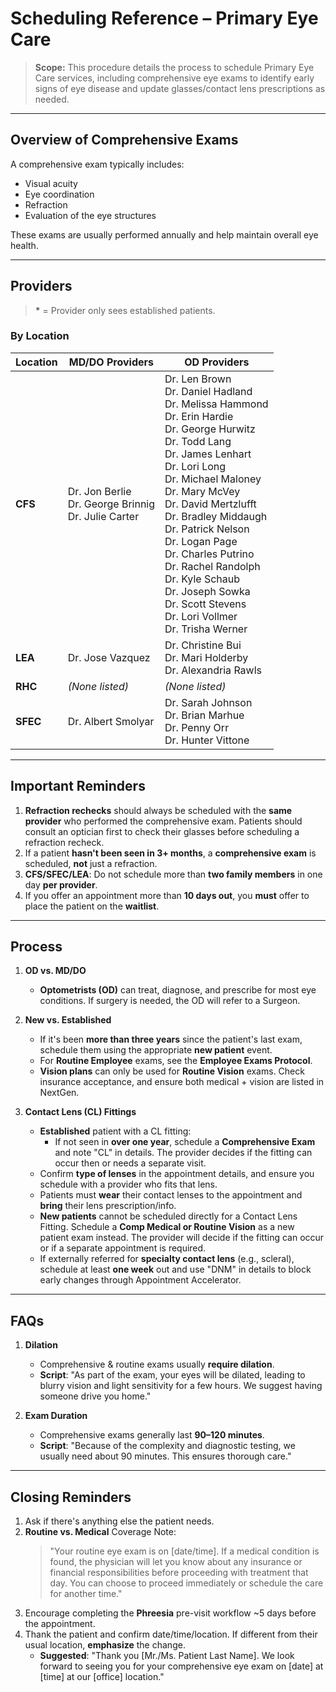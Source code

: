 # Scheduling Reference – Primary Eye Care

> **Scope:** This procedure details the process to schedule Primary Eye Care services, including comprehensive eye exams to identify early signs of eye disease and update glasses/contact lens prescriptions as needed.

---

## Overview of Comprehensive Exams

A comprehensive exam typically includes:
- Visual acuity  
- Eye coordination  
- Refraction  
- Evaluation of the eye structures  

These exams are usually performed annually and help maintain overall eye health.

---

## Providers

> **\*** = Provider only sees established patients.

### By Location

| Location | MD/DO Providers | OD Providers |
|----------|----------------|--------------|
| **CFS**  | Dr. Jon Berlie<br>Dr. George Brinnig<br>Dr. Julie Carter | Dr. Len Brown<br>Dr. Daniel Hadland<br>Dr. Melissa Hammond<br>Dr. Erin Hardie<br>Dr. George Hurwitz<br>Dr. Todd Lang<br>Dr. James Lenhart<br>Dr. Lori Long<br>Dr. Michael Maloney<br>Dr. Mary McVey<br>Dr. David Mertzlufft<br>Dr. Bradley Middaugh<br>Dr. Patrick Nelson<br>Dr. Logan Page<br>Dr. Charles Putrino<br>Dr. Rachel Randolph<br>Dr. Kyle Schaub<br>Dr. Joseph Sowka<br>Dr. Scott Stevens<br>Dr. Lori Vollmer<br>Dr. Trisha Werner |
| **LEA**  | Dr. Jose Vazquez | Dr. Christine Bui<br>Dr. Mari Holderby<br>Dr. Alexandria Rawls |
| **RHC**  | *(None listed)* | *(None listed)* |
| **SFEC** | Dr. Albert Smolyar | Dr. Sarah Johnson<br>Dr. Brian Marhue<br>Dr. Penny Orr<br>Dr. Hunter Vittone |

---

## Important Reminders

1. **Refraction rechecks** should always be scheduled with the **same provider** who performed the comprehensive exam. Patients should consult an optician first to check their glasses before scheduling a refraction recheck.  
2. If a patient **hasn't been seen in 3+ months**, a **comprehensive exam** is scheduled, **not** just a refraction.  
3. **CFS/SFEC/LEA**: Do not schedule more than **two family members** in one day **per provider**.  
4. If you offer an appointment more than **10 days out**, you **must** offer to place the patient on the **waitlist**.

---

## Process

1. **OD vs. MD/DO**  
   - **Optometrists (OD)** can treat, diagnose, and prescribe for most eye conditions. If surgery is needed, the OD will refer to a Surgeon.

2. **New vs. Established**  
   - If it's been **more than three years** since the patient's last exam, schedule them using the appropriate **new patient** event.  
   - For **Routine Employee** exams, see the **Employee Exams Protocol**.  
   - **Vision plans** can only be used for **Routine Vision** exams. Check insurance acceptance, and ensure both medical + vision are listed in NextGen.

3. **Contact Lens (CL) Fittings**  
   - **Established** patient with a CL fitting:
     - If not seen in **over one year**, schedule a **Comprehensive Exam** and note "CL" in details. The provider decides if the fitting can occur then or needs a separate visit.  
   - Confirm **type of lenses** in the appointment details, and ensure you schedule with a provider who fits that lens.  
   - Patients must **wear** their contact lenses to the appointment and **bring** their lens prescription/info.  
   - **New patients** cannot be scheduled directly for a Contact Lens Fitting. Schedule a **Comp Medical or Routine Vision** as a new patient exam instead. The provider will decide if the fitting can occur or if a separate appointment is required.  
   - If externally referred for **specialty contact lens** (e.g., scleral), schedule at least **one week** out and use "DNM" in details to block early changes through Appointment Accelerator.

---

## FAQs

1. **Dilation**  
   - Comprehensive & routine exams usually **require dilation**.  
   - **Script**: "As part of the exam, your eyes will be dilated, leading to blurry vision and light sensitivity for a few hours. We suggest having someone drive you home."

2. **Exam Duration**  
   - Comprehensive exams generally last **90–120 minutes**.  
   - **Script**: "Because of the complexity and diagnostic testing, we usually need about 90 minutes. This ensures thorough care."

---

## Closing Reminders

1. Ask if there's anything else the patient needs.  
2. **Routine vs. Medical** Coverage Note:  
   > "Your routine eye exam is on [date/time]. If a medical condition is found, the physician will let you know about any insurance or financial responsibilities before proceeding with treatment that day. You can choose to proceed immediately or schedule the care for another time."  
3. Encourage completing the **Phreesia** pre-visit workflow ~5 days before the appointment.  
4. Thank the patient and confirm date/time/location. If different from their usual location, **emphasize** the change.  
   - **Suggested**: "Thank you [Mr./Ms. Patient Last Name]. We look forward to seeing you for your comprehensive eye exam on [date] at [time] at our [office] location." 